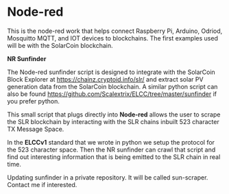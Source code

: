 # Node-red
This is the node-red work that helps connect Raspberry Pi, Arduino, Odriod, Mosquitto MQTT, and IOT devices to blockchains. 
The first examples used will be with the SolarCoin blockchain. 

**NR Sunfinder**

The Node-red sunfinder script is designed to integrate with the SolarCoin Block Explorer at https://chainz.cryptoid.info/slr/ and extract solar PV generation data from the SolarCoin blockchain. A similar python script can also be found https://github.com/Scalextrix/ELCC/tree/master/sunfinder if you prefer python.

This small script that plugs directly into **Node-red** allows the user to scrape the SLR blockchain by interacting with the SLR chains inbuilt 523 character TX Message Space.

In the **ELCCv1** standard that we wrote in python we setup the protocol for the 523 character space. Then the NR sunfinder can crawl that script and find out interesting information that is being emitted to the SLR chain in real time.

Updating sunfinder in a private repository. It will be called sun-scraper. Contact me if interested.
